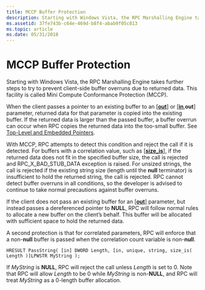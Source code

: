 ```yaml
---
title: MCCP Buffer Protection
description: Starting with Windows Vista, the RPC Marshalling Engine takes further steps to try to prevent client-side buffer overruns due to returned data. This facility is called Mini Compute Conformance Protection (MCCP).
ms.assetid: 37fe743b-c64e-469d-b8f4-abab9f05c813
ms.topic: article
ms.date: 05/31/2018
---
```


# MCCP Buffer Protection

Starting with Windows Vista, the RPC Marshalling Engine takes further steps to try to prevent client-side buffer overruns due to returned data. This facility is called Mini Compute Conformance Protection (MCCP).

When the client passes a pointer to an existing buffer to an \[[**out**](/windows/desktop/Midl/out-idl)\] or \[[**in**](/windows/desktop/Midl/in),**out**\] parameter, returned data for that parameter is copied into the existing buffer. If the returned data is larger than the passed buffer, a buffer overrun can occur when RPC copies the returned data into the too-small buffer. See [Top-Level and Embedded Pointers](top-level-and-embedded-pointers.md).

With MCCP, RPC attempts to detect this condition and reject the call if it is detected. For buffers with a correlation value, such as \[[**size\_is**](/windows/desktop/Midl/size-is)\], if the returned data does not fit in the specified buffer size, the call is rejected and RPC\_X\_BAD\_STUB\_DATA exception is raised. For unsized strings, the call is rejected if the existing string size (length until the **null** terminator) is insufficient to hold the returned string, the call is rejected. RPC cannot detect buffer overruns in all conditions, so the developer is advised to continue to take normal precautions against buffer overruns.

If the client does not pass an existing buffer for an \[[**out**](/windows/desktop/Midl/out-idl)\] parameter, but instead passes a dereferenced pointer to **NULL**, RPC will follow normal rules to allocate a new buffer on the client’s behalf. This buffer will be allocated with sufficient space to hold the returned data.

A second protection is that for correlated parameters, RPC will enforce that a non-**null** buffer is passed when the correlation count variable is non-**null**.

``` syntax
HRESULT PassString( [in] DWORD Length, [in, unique, string, size_is( Length )]LPWSTR MyString );
```

If *MyString* is **NULL**, RPC will reject the call unless *Length* is set to 0. Note that RPC will allow *Length* to be 0 while *MyString* is non-**NULL**, and RPC will treat *MyString* as a 0-length buffer allocation.

 

 